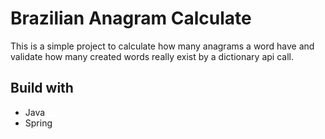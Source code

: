 # Brazilian Anagram Calculate 

This is a simple project to calculate how many anagrams a word have and validate how many created words really exist by a dictionary api call.

## Build with
- Java
- Spring

